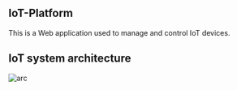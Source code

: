﻿## IoT-Platform
This is a Web application used to manage and control IoT devices.
## IoT system architecture
![arc](https://drive.google.com/file/d/1ZQXGgVPNeAB4Fe_iEqQYicRZ1ER4mbA-/view?usp=sharing)
